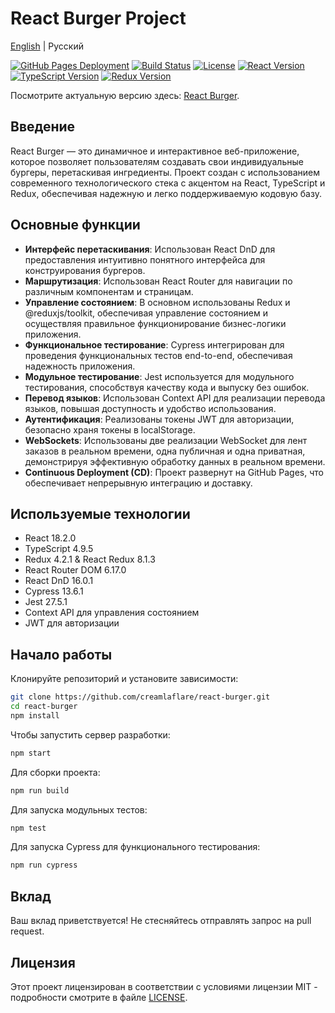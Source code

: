 # React Burger Project

[English](README.md) | Русский

[![GitHub Pages Deployment](https://img.shields.io/badge/deploy-GitHub%20Pages-green.svg)](https://antonkazachenko.github.io/react-burger)
[![Build Status](https://img.shields.io/badge/build-passing-brightgreen.svg)](https://antonkazachenko.github.io/react-burger)
[![License](https://img.shields.io/badge/license-MIT-blue.svg)](LICENSE)
[![React Version](https://img.shields.io/badge/react-18.2.0-blue.svg)](https://reactjs.org/)
[![TypeScript Version](https://img.shields.io/badge/typescript-4.9.5-blue.svg)](https://www.typescriptlang.org/)
[![Redux Version](https://img.shields.io/badge/redux-4.2.1-blue.svg)](https://redux.js.org/)

Посмотрите актуальную версию здесь: [React Burger](https://antonkazachenko.github.io/react-burger).

## Введение

React Burger — это динамичное и интерактивное веб-приложение, которое позволяет пользователям создавать свои индивидуальные бургеры, перетаскивая ингредиенты. Проект создан с использованием современного технологического стека с акцентом на React, TypeScript и Redux, обеспечивая надежную и легко поддерживаемую кодовую базу.

## Основные функции

- **Интерфейс перетаскивания**: Использован React DnD для предоставления интуитивно понятного интерфейса для конструирования бургеров.
- **Маршрутизация**: Использован React Router для навигации по различным компонентам и страницам.
- **Управление состоянием**: В основном использованы Redux и @reduxjs/toolkit, обеспечивая управление состоянием и осуществляя правильное функционирование бизнес-логики приложения.
- **Функциональное тестирование**: Cypress интегрирован для проведения функциональных тестов end-to-end, обеспечивая надежность приложения.
- **Модульное тестирование**: Jest используется для модульного тестирования, способствуя качеству кода и выпуску без ошибок.
- **Перевод языков**: Использован Context API для реализации перевода языков, повышая доступность и удобство использования.
- **Аутентификация**: Реализованы токены JWT для авторизации, безопасно храня токены в localStorage.
- **WebSockets**: Использованы две реализации WebSocket для лент заказов в реальном времени, одна публичная и одна приватная, демонстрируя эффективную обработку данных в реальном времени.
- **Continuous Deployment (CD)**: Проект развернут на GitHub Pages, что обеспечивает непрерывную интеграцию и доставку.

## Используемые технологии

- React 18.2.0
- TypeScript 4.9.5
- Redux 4.2.1 & React Redux 8.1.3
- React Router DOM 6.17.0
- React DnD 16.0.1
- Cypress 13.6.1
- Jest 27.5.1
- Context API для управления состоянием
- JWT для авторизации

## Начало работы

Клонируйте репозиторий и установите зависимости:
```bash
git clone https://github.com/creamlaflare/react-burger.git
cd react-burger
npm install
```
Чтобы запустить сервер разработки:
```bash
npm start
```
Для сборки проекта:
```bash
npm run build
```
Для запуска модульных тестов:
```bash
npm test
```
Для запуска Cypress для функционального тестирования:
```bash
npm run cypress
```

## Вклад
Ваш вклад приветствуется! Не стесняйтесь отправлять запрос на pull request.

## Лицензия
Этот проект лицензирован в соответствии с условиями лицензии MIT - подробности смотрите в файле [LICENSE](LICENSE).
